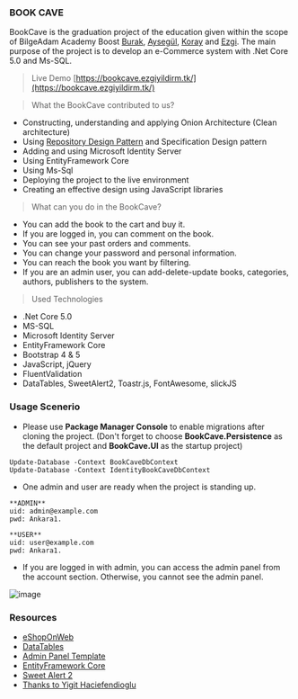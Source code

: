 ### BOOK CAVE 

BookCave is the graduation project of the education given within the scope of BilgeAdam Academy Boost [Burak](https://github.com/burakyuz1), [Aysegül](https://github.com/AysegulCelk), [Koray](https://github.com/Koray95) and [Ezgi](https://github.com/ezgiyildirim21).
The main purpose of the project is to develop an e-Commerce system with .Net Core 5.0 and Ms-SQL.


>Live Demo
[https://bookcave.ezgiyildirm.tk/](https://bookcave.ezgiyildirm.tk/)


> What the BookCave contributed to us?
* Constructing, understanding and applying Onion Architecture (Clean architecture)
* Using [Repository Design Pattern](https://www.gencayyildiz.com/blog/c-repository-design-patternrepository-tasarim-deseni/) and Specification Design pattern
* Adding and using Microsoft Identity Server
* Using EntityFramework Core
* Using Ms-Sql
* Deploying the project to the live environment
* Creating an effective design using JavaScript libraries

> What can you do in the BookCave?
* You can add the book to the cart and buy it.
* If you are logged in, you can comment on the book.
* You can see your past orders and comments.
* You can change your password and personal information.
* You can reach the book you want by filtering.
* If you are an admin user, you can add-delete-update books, categories, authors, publishers to the system.

> Used Technologies
* .Net Core 5.0
* MS-SQL
* Microsoft Identity Server
* EntityFramework Core
* Bootstrap 4 & 5
* JavaScript, jQuery
* FluentValidation
* DataTables, SweetAlert2, Toastr.js, FontAwesome, slickJS


### Usage Scenerio

* Please use **Package Manager Console** to enable migrations after cloning the project. (Don't forget to choose **BookCave.Persistence** as the default project and **BookCave.UI** as the startup project)
```
Update-Database -Context BookCaveDbContext
Update-Database -Context IdentityBookCaveDbContext
```

* One admin and user are ready when the project is standing up.

```
**ADMIN**
uid: admin@example.com
pwd: Ankara1.

**USER**
uid: user@example.com
pwd: Ankara1.
```

* If you are logged in with admin, you can access the admin panel from the account section. Otherwise, you cannot see the admin panel.
  
![image](https://raw.githubusercontent.com/burakyuz1/BookCave/master/main_page.png?token=GHSAT0AAAAAABSWMUWW6WO3DFZ4TCCSHEJSYSBZMVQ)


### Resources

* [eShopOnWeb](https://github.com/dotnet-architecture/eShopOnWeb)
* [DataTables](https://datatables.net/)
* [Admin Panel Template](http://webapplayers.com/inspinia_admin-v2.9.4/)
* [EntityFramework Core](https://www.entityframeworktutorial.net/efcore/entity-framework-core.aspx)
* [Sweet Alert 2](https://sweetalert2.github.io/)
* [Thanks to Yigit Haciefendioglu](https://www.linkedin.com/in/yi%C4%9Fit-hac%C4%B1efendio%C4%9Flu-323b1612/)

